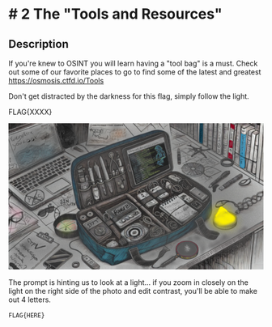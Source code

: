 # # 2 The "Tools and Resources"

## Description

If you're knew to OSINT you will learn having a "tool bag" is a must. Check out some of our favorite places to go to find some of the latest and greatest https://osmosis.ctfd.io/Tools

Don't get distracted by the darkness for this flag, simply follow the light. 

FLAG{XXXX}



![](/images/tools.png)



The prompt is hinting us to look at a light... if you zoom in closely on the light on the right side of the photo and edit contrast, you'll be able to make out 4 letters.



```
FLAG{HERE}
```


